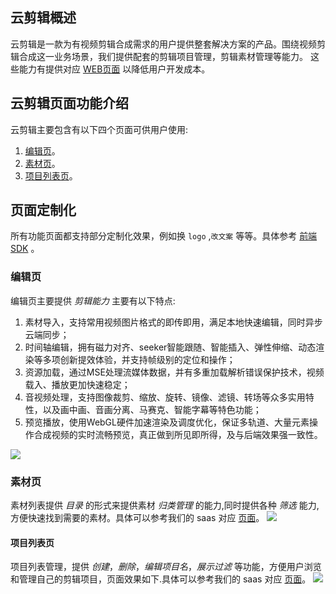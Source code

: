 ## 云剪辑概述

云剪辑是一款为有视频剪辑合成需求的用户提供整套解决方案的产品。围绕视频剪辑合成这一业务场景，我们提供配套的剪辑项目管理，剪辑素材管理等能力。
这些能力有提供对应 [WEB页面](#云剪辑页面功能介绍) 以降低用户开发成本。

## 云剪辑页面功能介绍

云剪辑主要包含有以下四个页面可供用户使用:

1. [编辑页](#编辑页)。
2. [素材页](#素材页)。
2. [项目列表页](#项目列表页)。


## 页面定制化

所有功能页面都支持部分定制化效果，例如换 `logo` ,`改文案` 等等。具体参考 [前端SDK](./yj_sdk.md) 。



### 编辑页
编辑页主要提供 *剪辑能力* 主要有以下特点:
1. 素材导入，支持常用视频图片格式的即传即用，满足本地快速编辑，同时异步云端同步；
2. 时间轴编辑，拥有磁力对齐、seeker智能跟随、智能插入、弹性伸缩、动态渲染等多项创新提效体验，并支持帧级别的定位和操作；
3. 资源加载，通过MSE处理流媒体数据，并有多重加载解析错误保护技术，视频载入、播放更加快速稳定；
4. 音视频处理，支持图像裁剪、缩放、旋转、镜像、滤镜、转场等众多实用特性，以及画中画、音画分离、马赛克、智能字幕等特色功能；
5. 预览播放，使用WebGL硬件加速渲染及调度优化，保证多轨道、大量元素操作合成视频的实时流畅预览，真正做到所见即所得，及与后端效果强一致性。

<img src='https://main.qcloudimg.com/raw/8b201696b42d5aebae0a87594cf37b97.png'>

### 素材页
素材列表提供 *目录* 的形式来提供素材 *归类管理* 的能力,同时提供各种 *筛选* 能力,方便快速找到需要的素材。具体可以参考我们的 saas 对应 [页面](https://yunjian.qq.com/assets/person)。
<img src='https://main.qcloudimg.com/raw/a439fd5814d30b8c485f330bbd113c1b.png'>

#### 项目列表页
项目列表管理，提供 *创建*，*删除*，*编辑项目名*，*展示过滤* 等功能，方便用户浏览和管理自己的剪辑项目，页面效果如下.具体可以参考我们的 saas 对应 [页面](https://yunjian.qq.com/projects/processing/normal)。
<img src='https://main.qcloudimg.com/raw/cf587a682111467ccd1dfa0eea1e3bf6.png' />

